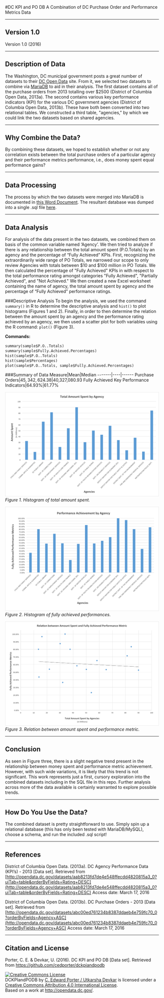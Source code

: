 #DC KPI and PO DB
A Combination of DC Purchase Order and Performance Metrics Data

-----------
Version 1.0
-----------

Version 1.0 (2016)

-------------------
Description of Data
-------------------
The Washington, DC municipal government posts a great number of datasets to their [DC Open Data](http://opendata.dc.gov/) site. From it, we selected two datasets to combine via [MariaDB](https://mariadb.org/) to aid in their analysis. The first dataset contains all of the purchase orders from 2013 totalling over $2500 (District of Columbia Open Data, 2013a). The second contains various key performance indicators (KPI) for the various DC government agencies (District of Columbia Open Data, 2013b). These have both been converted into two relational tables. We constructed a third table, "agencies," by which we could link the two datasets based on shared agencies.

---------------------
Why Combine the Data?
---------------------
By combining these datasets, we hoped to establish whether or not any correlation exists between the total purchase orders of a particular agency and their performance metrics performance, i.e., does money spent equal performance gains?

---------------
Data Processing
---------------
The process by which the two datasets were merged into MariaDB is documented in [this Word Document](dcdatadb_processing_documentation.docx). The resultant database was dumped into a single .sql file [here](databasedump.sql).

-------------
Data Analysis
-------------
For analysis of the data present in the two datasets, we combined them on basis of the common variable named ‘Agency’. We then tried to analyze if there is any relationship between the total amount spent (P.O.Totals) by an agency and the percentage of “Fully Achieved” KPIs. First, recognizing the extraordinarily wide range of PO Totals, we narrowed our scope to only review Agencies with totals between $10 and $100 million in PO Totals. We then calculated the percentage of "Fully Achieved" KPIs in with respect to the total performance rating amongst categories "Fully Achieved", "Partially Achieved", and "Not Achieved." We then created a new Excel worksheet containing the name of agency, the total amount spent by agency and the percentage of “Fully Achieved” performance ratings.
	
###Descriptive Analysis
To begin the analysis, we used the command `summary()` in R to determine the descriptive analysis and `hist()` to plot histograms (Figures 1 and 2). Finally, in order to then determine the relation between the amount spent by an agency and the performance rating achieved by an agency, we then used a scatter plot for both variables using the R command: `plot()` (Figure 3).

**Commands:**

    summary(sample$P.O..Totals)
    summary(sample$Fully.Achieved.Percentages)
    hist(sample$P.O..Totals)
    hist(sample$Percentages)
    plot(sample$P.O..Totals, sample$Fully.Achieved.Percentages)

###Summary of Data
Measure|Mean|Median
-------|----|------
Purchase Orders|$45,342,624.38|$40,327,080.93
Fully Achieved Key Performance Indicators|64.93%|61.77%


![histogram of total amount spent](assets/figure1-pototalshistogram.png)
*Figure 1. Histogram of total amount spent.*

![Histogram of fully achieved performances](assets/figure2-fullyachievedbyagency.png)
*Figure 2. Histogram of fully achieved performances.*

![Relation between amount spent and performance metric](assets/figure3-scatterplot.png )
*Figure 3. Relation between amount spent and performance metric.*

----------
Conclusion
----------
As seen in Figure three, there is a slight negative trend present in the relationship between money spent and performance metric achievement. However, with such wide variations, it is likely that this trend is not significant. This work represents just a first, cursory exploration into the combined datasets including in the SQL file in this repo. Further analysis across more of the data available is certainly warranted to explore possible trends.

------------------------
How Do You Use the Data?
------------------------
The combined dataset is pretty straightforward to use. Simply spin up a relational database (this has only been tested with MariaDB/MySQL), choose a schema, and run the included .sql script!

----------
References
----------
District of Columbia Open Data. (2013a). DC Agency Performance Data (KPI’s) - 2013 [Data set]. Retrieved from [http://opendata.dc.gov/datasets/aab8213fd7de4e548ffecdd4820815a3_0?uiTab=table&orderByFields=Rating+DESC](http://opendata.dc.gov/datasets/aab8213fd7de4e548ffecdd4820815a3_0?uiTab=table&orderByFields=Rating+DESC) Access date: March 17, 2016

District of Columbia Open Data. (2013b). DC Purchase Orders - 2013 [Data set]. Retrieved from [http://opendata.dc.gov/datasets/abc00ed761234b8387ddaeb4e759fc70_0?orderByFields=Agency+ASC](http://opendata.dc.gov/datasets/abc00ed761234b8387ddaeb4e759fc70_0?orderByFields=Agency+ASC) Access date: March 17, 2016

--------------------
Citation and License
--------------------
Porter, C. E. & Devkar, U. (2016). DC KPI and PO DB [Data set]. 
  Retrieved from https://github.com/cedporter/dckpiandpodb

<a rel="license" href="http://creativecommons.org/licenses/by/4.0/"><img alt="Creative Commons License" style="border-width:0" src="https://i.creativecommons.org/l/by/4.0/88x31.png" /></a><br /><span xmlns:dct="http://purl.org/dc/terms/" href="http://purl.org/dc/dcmitype/Dataset" property="dct:title" rel="dct:type">DCKPIandPODB</span> by <a xmlns:cc="http://creativecommons.org/ns#" href="https://github.com/cedporter/dckpiandpodb" property="cc:attributionName" rel="cc:attributionURL">C. Edward Porter / Utkarsha Devkar</a> is licensed under a <a rel="license" href="http://creativecommons.org/licenses/by/4.0/">Creative Commons Attribution 4.0 International License</a>.<br />Based on a work at <a xmlns:dct="http://purl.org/dc/terms/" href="http://opendata.dc.gov/" rel="dct:source">http://opendata.dc.gov/</a>.
